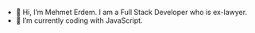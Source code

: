 - 👋 Hi, I’m Mehmet Erdem. I am a Full Stack Developer who is ex-lawyer.
- 🌱 I’m currently coding with JavaScript.
